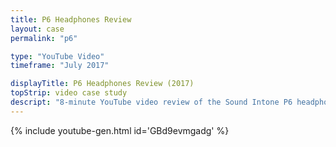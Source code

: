 ```yaml
---
title: P6 Headphones Review
layout: case
permalink: "p6"

type: "YouTube Video"
timeframe: "July 2017"

displayTitle: P6 Headphones Review (2017)
topStrip: video case study
descript: "8-minute YouTube video review of the Sound Intone P6 headphones."
---
```


{% include youtube-gen.html id='GBd9evmgadg' %}
